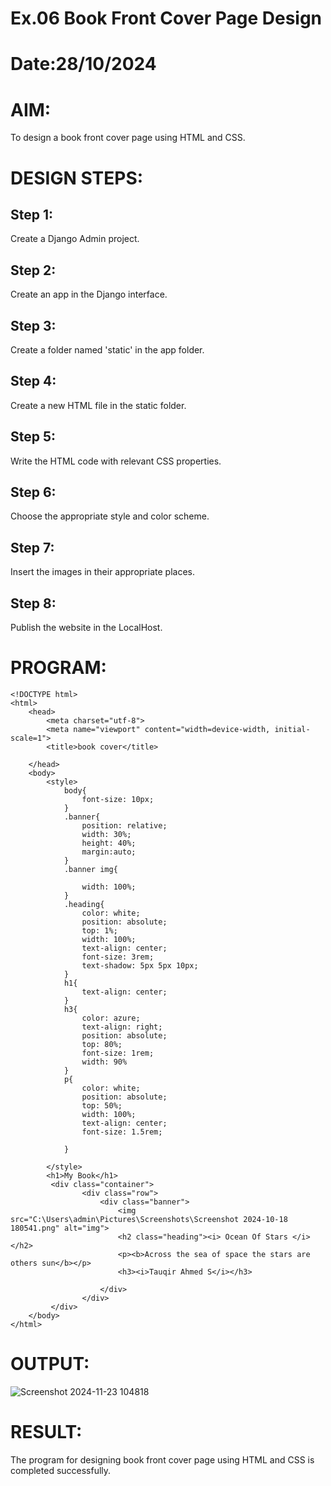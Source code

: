 # Ex.06 Book Front Cover Page Design
# Date:28/10/2024
# AIM:
To design a book front cover page using HTML and CSS.

# DESIGN STEPS:
## Step 1:
Create a Django Admin project.

## Step 2:
Create an app in the Django interface.

## Step 3:
Create a folder named 'static' in the app folder.

## Step 4:
Create a new HTML file in the static folder.

## Step 5:
Write the HTML code with relevant CSS properties.

## Step 6:
Choose the appropriate style and color scheme.

## Step 7:
Insert the images in their appropriate places.

## Step 8:
Publish the website in the LocalHost.

# PROGRAM:
~~~
<!DOCTYPE html>
<html>
    <head>
        <meta charset="utf-8">
        <meta name="viewport" content="width=device-width, initial-scale=1">
        <title>book cover</title>
        
    </head>
    <body>
        <style>
            body{
                font-size: 10px;
            }
            .banner{
                position: relative;
                width: 30%;
                height: 40%;
                margin:auto;
            }
            .banner img{
                
                width: 100%;
            }
            .heading{
                color: white;
                position: absolute;
                top: 1%;
                width: 100%;
                text-align: center;
                font-size: 3rem;
                text-shadow: 5px 5px 10px;
            }
            h1{
                text-align: center;
            }
            h3{
                color: azure;
                text-align: right;
                position: absolute;
                top: 80%;
                font-size: 1rem;
                width: 90%
            }
            p{
                color: white;
                position: absolute;
                top: 50%;
                width: 100%;
                text-align: center;
                font-size: 1.5rem;

            }
           
        </style>
        <h1>My Book</h1>
         <div class="container">
                <div class="row">
                    <div class="banner">
                        <img src="C:\Users\admin\Pictures\Screenshots\Screenshot 2024-10-18 180541.png" alt="img">
                        <h2 class="heading"><i> Ocean Of Stars </i></h2>
                        <p><b>Across the sea of space the stars are others sun</b></p>
                        <h3><i>Tauqir Ahmed S</i></h3>
                        
                    </div>
                </div>
         </div>
    </body>
</html>
~~~

# OUTPUT:
![Screenshot 2024-11-23 104818](https://github.com/user-attachments/assets/027b7be8-86b4-41dc-99d3-932eb4e1fbc9)

# RESULT: 



The program for designing book front cover page using HTML and CSS is completed successfully.
